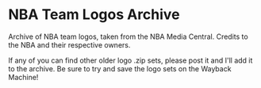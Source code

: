 # NBA Team Logos Archive
 
Archive of NBA team logos, taken from the NBA Media Central.
Credits to the NBA and their respective owners.

If any of you can find other older logo .zip sets, please post it and I'll add it to the archive.
Be sure to try and save the logo sets on the Wayback Machine!